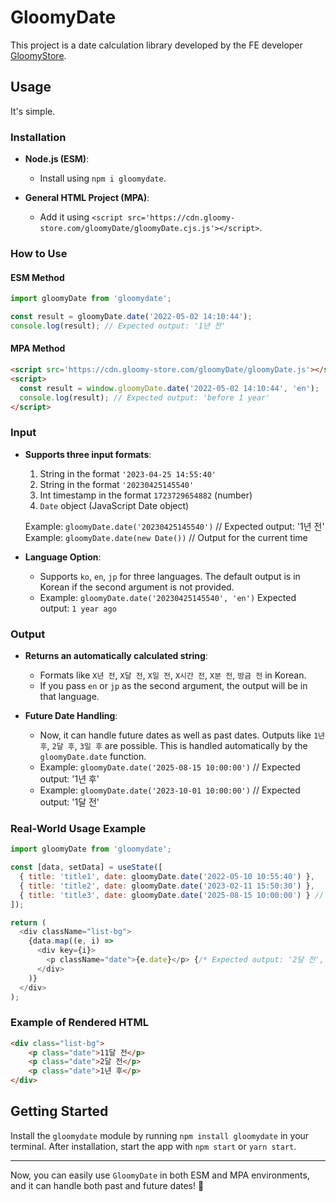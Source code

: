 # GloomyDate

This project is a date calculation library developed by the FE developer [GloomyStore](https://www.gloomy-store.com).

## Usage

It's simple.

### Installation

- **Node.js (ESM)**:
  - Install using `npm i gloomydate`.

- **General HTML Project (MPA)**:
  - Add it using `<script src='https://cdn.gloomy-store.com/gloomyDate/gloomyDate.cjs.js'></script>`.

### How to Use

#### ESM Method

```javascript
import gloomyDate from 'gloomydate';

const result = gloomyDate.date('2022-05-02 14:10:44');
console.log(result); // Expected output: '1년 전'
```

#### MPA Method

```html
<script src='https://cdn.gloomy-store.com/gloomyDate/gloomyDate.js'></script>
<script>
  const result = window.gloomyDate.date('2022-05-02 14:10:44', 'en');
  console.log(result); // Expected output: 'before 1 year'
</script>
```

### Input

- **Supports three input formats**:
  1. String in the format `'2023-04-25 14:55:40'`
  2. String in the format `'20230425145540'`
  3. Int timestamp in the format `1723729654882` (number)
  4. `Date` object (JavaScript Date object)

  Example: `gloomyDate.date('20230425145540')`  // Expected output: '1년 전'
  Example: `gloomyDate.date(new Date())`       // Output for the current time

- **Language Option**:
  - Supports `ko`, `en`, `jp` for three languages. The default output is in Korean if the second argument is not provided.
  - Example: `gloomyDate.date('20230425145540', 'en')`
    Expected output: `1 year ago`

### Output

- **Returns an automatically calculated string**:
  - Formats like `X년 전`, `X달 전`, `X일 전`, `X시간 전`, `X분 전`, `방금 전` in Korean.
  - If you pass `en` or `jp` as the second argument, the output will be in that language.

- **Future Date Handling**:
  - Now, it can handle future dates as well as past dates. Outputs like `1년 후`, `2달 후`, `3일 후` are possible. This is handled automatically by the `gloomyDate.date` function.
  - Example: `gloomyDate.date('2025-08-15 10:00:00')` // Expected output: '1년 후'
  - Example: `gloomyDate.date('2023-10-01 10:00:00')` // Expected output: '1달 전'

### Real-World Usage Example

```javascript
import gloomyDate from 'gloomydate';

const [data, setData] = useState([
  { title: 'title1', date: gloomyDate.date('2022-05-10 10:55:40') },
  { title: 'title2', date: gloomyDate.date('2023-02-11 15:50:30') },
  { title: 'title3', date: gloomyDate.date('2025-08-15 10:00:00') } // Example of a future date
]);

return (
  <div className="list-bg">
    {data.map((e, i) =>
      <div key={i}>
        <p className="date">{e.date}</p> {/* Expected output: '2달 전', '1년 전', '1년 후' */}
      </div>
    )}
  </div>
);
```

### Example of Rendered HTML

```html
<div class="list-bg">
    <p class="date">11달 전</p>
    <p class="date">2달 전</p>
    <p class="date">1년 후</p>
</div>
```

## Getting Started

Install the `gloomydate` module by running `npm install gloomydate` in your terminal.
After installation, start the app with `npm start` or `yarn start`.

---

Now, you can easily use `GloomyDate` in both ESM and MPA environments, and it can handle both past and future dates! 🎉
